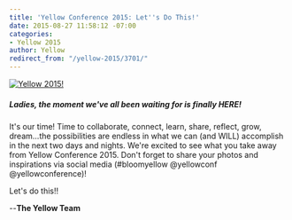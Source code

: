 ```yaml
---
title: 'Yellow Conference 2015: Let''s Do This!'
date: 2015-08-27 11:58:12 -07:00
categories:
- Yellow 2015
author: Yellow
redirect_from: "/yellow-2015/3701/"
---
```


[![Yellow 2015!](https://yellow-blog-images.imgix.net/2015/08/its-happening_blog.png)](https://yellow-blog-images.imgix.net/2015/08/its-happening_blog.png)

##### Ladies, the moment we've all been waiting for is finally HERE!

It's our time! Time to collaborate, connect, learn, share, reflect, grow, dream...the possibilities
are endless in what we can (and WILL) accomplish in the next two days and nights. We're excited to
see what you take away from Yellow Conference 2015\. Don't forget to share your photos and
inspirations via social media (#bloomyellow @yellowconf @yellowconference)!

Let's do this!!

--**The Yellow Team**
